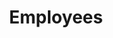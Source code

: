 ---
title: Employees
layout: category
category: "employees"
permalink: /en/category/employees
lang: en
---